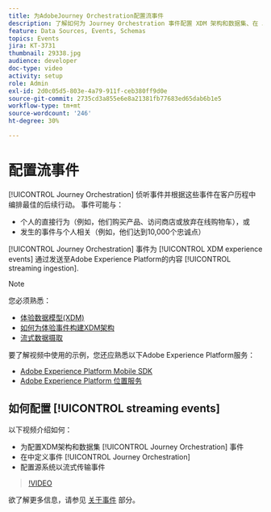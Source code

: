 ```yaml
---
title: 为AdobeJourney Orchestration配置流事件
description: 了解如何为 Journey Orchestration 事件配置 XDM 架构和数据集、在 Journey Orchestration 中定义事件以及配置源系统以形成事件流。
feature: Data Sources, Events, Schemas
topics: Events
jira: KT-3731
thumbnail: 29338.jpg
audience: developer
doc-type: video
activity: setup
role: Admin
exl-id: 2d0c05d5-803e-4a79-911f-ceb380ff9d0e
source-git-commit: 2735cd3a855e6e8a21381fb77683ed65dab6b1e5
workflow-type: tm+mt
source-wordcount: '246'
ht-degree: 30%

---
```


# 配置流事件

[!UICONTROL Journey Orchestration] 侦听事件并根据这些事件在客户历程中编排最佳的后续行动。 事件可能与：

* 个人的直接行为（例如，他们购买产品、访问商店或放弃在线购物车），或
* 发生的事件与个人相关（例如，他们达到10,000个忠诚点）

[!UICONTROL Journey Orchestration] 事件为 [!UICONTROL XDM experience events] 通过发送至Adobe Experience Platform的内容 [!UICONTROL streaming ingestion].

>[!NOTE]
>
>您必须熟悉：
>
>* [体验数据模型(XDM)](https://experienceleague.adobe.com/docs/platform-learn/tutorials/schemas/schemas-and-experience-data-model.html?lang=zh-Hans)
>* [如何为体验事件构建XDM架构](https://experienceleague.adobe.com/docs/platform-learn/tutorials/schemas/create-schemas.html?lang=zh-Hans)
>* [流式数据摄取](https://experienceleague.adobe.com/docs/platform-learn/tutorials/data-ingestion/understanding-streaming-ingestion.html?lang=en)
>
>要了解视频中使用的示例，您还应熟悉以下Adobe Experience Platform服务：
>
>* [Adobe Experience Platform Mobile SDK](https://experienceleague.adobe.com/docs/platform-learn/data-collection/mobile-sdk/overview.html?lang=zh-Hans)
>* [Adobe Experience Platform 位置服务](https://experienceleague.adobe.com/docs/places/using/home.html?lang=zh-Hans)

## 如何配置 [!UICONTROL streaming events]

以下视频介绍如何：

* 为配置XDM架构和数据集 [!UICONTROL Journey Orchestration] 事件
* 在中定义事件 [!UICONTROL Journey Orchestration]
* 配置源系统以流式传输事件

>[!VIDEO](https://video.tv.adobe.com/v/29338?quality=12&learn=on)

欲了解更多信息，请参见 [关于事件](https://experienceleague.adobe.com/docs/journeys/using/events-journeys/about-events/about-events.html?lang=en) 部分。

